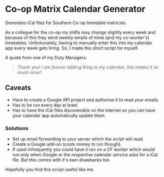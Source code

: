 # Co-op Matrix Calendar Generator
Generates iCal files for Southern Co-op timetable matricies.

As a collegue for the co-op my shifts may change slightly every week and because of this they send weekly emails of mine (and my co-worker's) timetables. Unfortunately, having to manually enter this into my calendar app every week gets tiring. So, I made this short script for myself. 

A quote from one of my Duty Managers:
> *Thank you! I am forever adding thing to my calendar, this makes it so much nicer!*

## Caveats
- Have to create a Google API project and authorise it to read your emails.
- Has to be run every day at least.
- Has to have the iCal files discoverable on the internet so you can have your calendar app automatically update them.

### Solutions
- Set up email forwarding to your server which the script will read.
- Create a Google add-on (costs money to run though).
- If used infrequently you could have it run on a CF worker which would run only when Google or the respective calendar service asks for a iCal file. But this comes with it's own drawbacks too.


Hopefully you find this script useful like me.